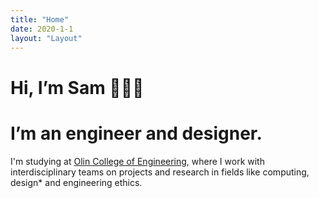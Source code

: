 ```yaml
---
title: "Home"
date: 2020-1-1
layout: "Layout"
---
```


# Hi, I’m Sam 👩🏻‍💻
# I’m an engineer and designer.

I'm studying at <a href="https://www.olin.edu">Olin College of Engineering</a>, where I work with interdisciplinary teams on projects and research in fields like computing, design* and engineering ethics.
